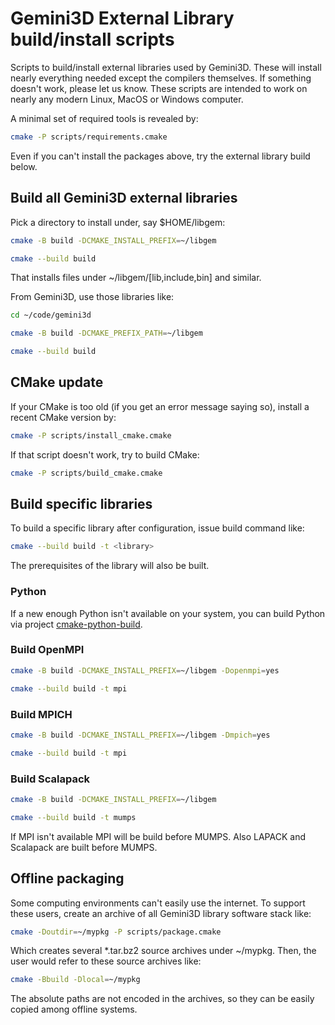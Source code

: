 # Gemini3D External Library build/install scripts

Scripts to build/install external libraries used by Gemini3D.
These will install nearly everything needed except the compilers themselves.
If something doesn't work, please let us know.
These scripts are intended to work on nearly any modern Linux, MacOS or Windows computer.

A minimal set of required tools is revealed by:

```sh
cmake -P scripts/requirements.cmake
```

Even if you can't install the packages above, try the external library build below.

## Build all Gemini3D external libraries

Pick a directory to install under, say $HOME/libgem:

```sh
cmake -B build -DCMAKE_INSTALL_PREFIX=~/libgem

cmake --build build
```

That installs files under ~/libgem/[lib,include,bin] and similar.

From Gemini3D, use those libraries like:

```sh
cd ~/code/gemini3d

cmake -B build -DCMAKE_PREFIX_PATH=~/libgem

cmake --build build
```

## CMake update

If your CMake is too old (if you get an error message saying so), install a recent CMake version by:

```sh
cmake -P scripts/install_cmake.cmake
```

If that script doesn't work, try to build CMake:

```sh
cmake -P scripts/build_cmake.cmake
```

## Build specific libraries

To build a specific library after configuration, issue build command like:

```sh
cmake --build build -t <library>
```

The prerequisites of the library will also be built.

### Python

If a new enough Python isn't available on your system, you can build Python via project
[cmake-python-build](https://github.com/gemini3d/cmake-python-build).

### Build OpenMPI

```sh
cmake -B build -DCMAKE_INSTALL_PREFIX=~/libgem -Dopenmpi=yes

cmake --build build -t mpi
```

### Build MPICH

```sh
cmake -B build -DCMAKE_INSTALL_PREFIX=~/libgem -Dmpich=yes

cmake --build build -t mpi
```

### Build Scalapack

```sh
cmake -B build -DCMAKE_INSTALL_PREFIX=~/libgem

cmake --build build -t mumps
```

If MPI isn't available MPI will be build before MUMPS.
Also LAPACK and Scalapack are built before MUMPS.

## Offline packaging

Some computing environments can't easily use the internet.
To support these users, create an archive of all Gemini3D library software stack like:

```sh
cmake -Doutdir=~/mypkg -P scripts/package.cmake
```

Which creates several *.tar.bz2 source archives under ~/mypkg.
Then, the user would refer to these source archives like:

```sh
cmake -Bbuild -Dlocal=~/mypkg
```

The absolute paths are not encoded in the archives, so they can be easily copied among offline systems.
